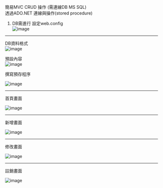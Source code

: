 簡易MVC CRUD 操作 (需連線DB MS SQL)
<br>
透過ADO.NET 連線與操作(stored procedure)

1. DB需進行 設定web.config<br>
![image](https://github.com/MioWeng/MVC_TEST/assets/149601841/007883fd-8d5d-4b4b-afd6-64b897d9a5ea)
<hr>

DB資料格式<br>
![image](https://github.com/MioWeng/MVC_TEST/assets/149601841/d1743357-b006-4a7b-a479-c3ec913c0b5b)

預設內容<br>
![image](https://github.com/MioWeng/MVC_TEST/assets/149601841/0ba6716d-4098-430c-8608-34b89f1b61bf)<br>


撰寫預存程序<br>

![image](https://github.com/MioWeng/MVC_TEST/assets/149601841/9f425171-e0a6-4c14-b8f7-44ed2312d864)


<hr>
首頁畫面
<br>

![image](https://github.com/MioWeng/MVC_TEST/assets/149601841/9dbbbb9b-8ada-440c-9a63-105fabab36a9)
<hr>
新增畫面
<br>

![image](https://github.com/MioWeng/MVC_TEST/assets/149601841/8b9e139b-45e9-4c9b-9413-96b433be89de)
<hr>
修改畫面
<br>

![image](https://github.com/MioWeng/MVC_TEST/assets/149601841/7db66bfa-442d-4ce7-a99b-b871bbd282e1)
<hr>
註銷畫面
<br>

![image](https://github.com/MioWeng/MVC_TEST/assets/149601841/4bdb6019-3ec8-45bb-a51e-a394d9f99cb8)



